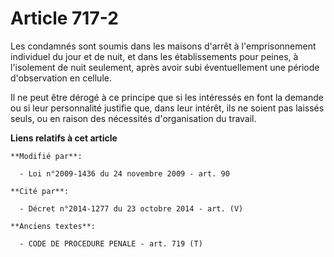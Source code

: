 # Article 717-2

Les condamnés sont soumis dans les maisons d'arrêt à l'emprisonnement individuel du jour et de nuit, et dans les
établissements pour peines, à l'isolement de nuit seulement, après avoir subi éventuellement une période d'observation en
cellule.

Il ne peut être dérogé à ce principe que si les intéressés en font la demande ou si leur personnalité justifie que, dans leur
intérêt, ils ne soient pas laissés seuls, ou en raison des nécessités d'organisation du travail.

**Liens relatifs à cet article**

	**Modifié par**:

	  - Loi n°2009-1436 du 24 novembre 2009 - art. 90

	**Cité par**:

	  - Décret n°2014-1277 du 23 octobre 2014 - art. (V)

	**Anciens textes**:

	  - CODE DE PROCEDURE PENALE - art. 719 (T)

